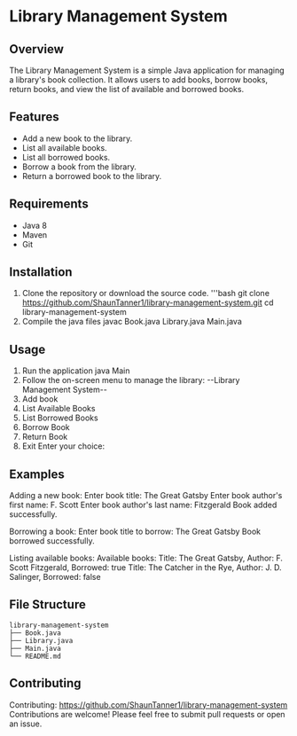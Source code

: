 # Library Management System

## Overview
The Library Management System is a simple Java 
application for managing a library's book collection.
It allows users to add books, borrow books, return books, and 
view the list of available and borrowed books.

## Features
- Add a new book to the library.
- List all available books.
- List all borrowed books.
- Borrow a book from the library.
- Return a borrowed book to the library.

## Requirements
- Java 8
- Maven
- Git

## Installation
1. Clone the repository or download the source code.
'''bash
git clone https://github.com/ShaunTanner1/library-management-system.git
cd library-management-system
2. Compile the java files
javac Book.java Library.java Main.java

## Usage
1. Run the application
java Main
2. Follow the on-screen menu to manage the library:
--Library Management System--
1. Add book
2. List Available Books
3. List Borrowed Books
4. Borrow Book
5. Return Book
6. Exit
Enter your choice:

## Examples 
Adding a new book:
Enter book title: The Great Gatsby
Enter book author's first name: F. Scott 
Enter book author's last name: Fitzgerald
Book added successfully.

Borrowing a book:
Enter book title to borrow: The Great Gatsby
Book borrowed successfully.

Listing available books:
Available books:
Title: The Great Gatsby, Author: F. Scott Fitzgerald, Borrowed: true
Title: The Catcher in the Rye, Author: J. D. Salinger, Borrowed: false

## File Structure

```
library-management-system
├── Book.java
├── Library.java
├── Main.java
└── README.md
```

## Contributing 
Contributing: https://github.com/ShaunTanner1/library-management-system
Contributions are welcome! Please feel free to submit pull requests or open an issue.